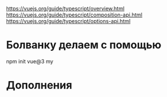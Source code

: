 https://vuejs.org/guide/typescript/overview.html
https://vuejs.org/guide/typescript/composition-api.html
https://vuejs.org/guide/typescript/options-api.html

# Болванку делаем с помощью
npm init vue@3 my

# Дополнения
<script lang="ts">

# Если используем Options API, то заявляем JS-код так:
import { defineComponent } from 'vue'
import type { PropType } from 'vue'

interface Book {
  title: string
  year?: number
}

export default defineComponent({    //add defineComponent
  props: {
    name: String,
    id: [Number, String],
    msg: { type: String, required: true },
    metadata: null
  },
  props: {
    bookA: {
      type: Object as PropType<Book>,
      // Make sure to use arrow functions
      default: () => ({
        title: 'Go'
      }),
      // can also annotate functions
      callback: Function as PropType<(id: number) => void>,
      validator: (book: Book) => !!book.title,
    }
  }
  emits: {
    addBook(payload: { bookName: string }) {
      // perform runtime validation
      return payload.bookName.length > 0
    }
  },
  computed: {
    // explicitly annotate return type
    greeting(): string {
      return this.message + '!'
    },

    // annotating a writable computed property
    greetingUppercased: {
      get(): string {
        return this.greeting.toUpperCase()
      },
      set(newValue: string) {
        this.message = newValue.toUpperCase()
      }
    }
  },
  methods: {
    handleChange(event: Event) {  // обработчик
      console.log((event.target as HTMLInputElement).value)
    }
  }
})


# Есть еще это, но не понятно куда это прикручивать..
##
import axios from 'axios'

declare module 'vue' {
  interface ComponentCustomProperties {
    $http: typeof axios
    $translate: (key: string) => string
  }
}

##
import { Route } from 'vue-router'

declare module 'vue' {
  interface ComponentCustomOptions {
    beforeRouteEnter?(to: Route, from: Route, next: () => void): void
  }
}




